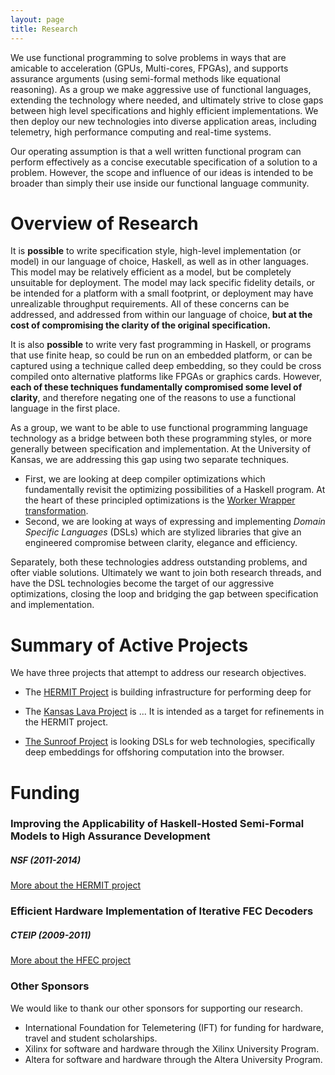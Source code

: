 ```yaml
---
layout: page
title: Research
---
```

We use functional programming to solve problems in ways that are
amicable to acceleration (GPUs, Multi-cores, FPGAs), and supports
assurance arguments (using semi-formal methods like equational
reasoning). As a group we make aggressive use of functional languages,
extending the technology where needed, and ultimately strive to close
gaps between high level specifications and highly efficient
implementations. We then deploy our new technologies into diverse
application areas, including telemetry, high performance computing and
real-time systems.


Our operating assumption is that a well written functional program can
perform effectively as a concise executable specification of a solution
to a problem. However, the scope and influence of our ideas is intended
to be broader than simply their use inside our functional language
community.

Overview of Research
====================

It is **possible** to write specification style, high-level
implementation (or model) in our language of choice, Haskell, as well as
in other languages. This model may be relatively efficient as a model,
but be completely unsuitable for deployment. The model may lack specific
fidelity details, or be intended for a platform with a small footprint,
or deployment may have unrealizable throughput requirements. All of
these concerns can be addressed, and addressed from within our language
of choice, **but at the cost of compromising the clarity of the original
specification.**

It is also **possible** to write very fast programming in Haskell, or
programs that use finite heap, so could be run on an embedded platform,
or can be captured using a technique called deep embedding, so they
could be cross compiled onto alternative platforms like FPGAs or
graphics cards. However, **each of these techniques fundamentally
compromised some level of clarity**, and therefore negating one of the
reasons to use a functional language in the first place.

As a group, we want to be able to use functional programming language
technology as a bridge between both these programming styles, or more
generally between specification and implementation. At the University of
Kansas, we are addressing this gap using two separate techniques.

-   First, we are looking at deep compiler optimizations which
    fundamentally revisit the optimizing possibilities of a Haskell
    program. At the heart of these principled optimizations is the
    [Worker Wrapper transformation](/theory/workerwrapper).
-   Second, we are looking at ways of expressing and implementing
    *Domain Specific Languages* (DSLs)
    which are stylized libraries that give an engineered compromise
    between clarity, elegance and efficiency.

Separately, both these technologies address outstanding problems, and
ofter viable solutions. Ultimately we want to join both research
threads, and have the DSL technologies become the target of our
aggressive optimizations, closing the loop and bridging the gap between
specification and implementation.

Summary of Active Projects
==========================

We have three projects that attempt to address our research objectives.

 * The [HERMIT Project](/projects/hermit) is building infrastructure for
   performing deep for


 * The [Kansas Lava Project](/projects/kansas-lava) is ...
   It is intended as a target for refinements in the HERMIT project.

 * [The Sunroof Project](/projects/sunroof) is looking DSLs for web technologies,
   specifically deep embeddings for offshoring computation into
   the browser.

Funding
=======
### Improving the Applicability of Haskell-Hosted Semi-Formal Models to High Assurance Development

##### NSF (2011-2014)

<a href="/projects/hermit" class="teaser">More about the HERMIT project</a>

### Efficient Hardware Implementation of Iterative FEC Decoders

##### CTEIP (2009-2011)

<a href="/projects/hfec" class="teaser">More about the HFEC project</a>

### Other Sponsors

We would like to thank our other sponsors for supporting our research.

 * International Foundation for Telemetering (IFT) for
   funding for hardware, travel and student scholarships.
 * Xilinx for software and hardware through the Xilinx University Program.
 * Altera for software and hardware through the Altera University Program.

